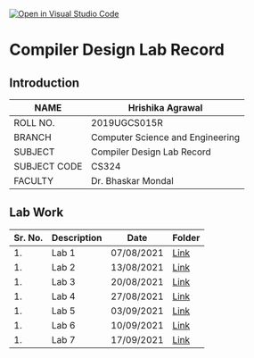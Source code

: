 [![Open in Visual Studio Code](https://classroom.github.com/assets/open-in-vscode-f059dc9a6f8d3a56e377f745f24479a46679e63a5d9fe6f495e02850cd0d8118.svg)](https://classroom.github.com/online_ide?assignment_repo_id=5517627&assignment_repo_type=AssignmentRepo)
# Compiler Design Lab Record

## Introduction
| NAME | Hrishika Agrawal |
|------|------------------|
| ROLL NO. | 2019UGCS015R |
| BRANCH | Computer Science and Engineering |
| SUBJECT | Compiler Design Lab Record |
| SUBJECT CODE | CS324 |
| FACULTY | Dr. Bhaskar Mondal |

## Lab Work
|Sr. No.| Description | Date | Folder |
|-------|-------------|------|--------|
|1.     | Lab 1      | 07/08/2021 | [Link](https://github.com/Dr-B-Mondal-s-class/compiler-design-laboratory-1-HrishikaAgrawal/tree/main/Lab%201) |
|1.     | Lab 2      | 13/08/2021 | [Link](https://github.com/Dr-B-Mondal-s-class/compiler-design-laboratory-1-HrishikaAgrawal/tree/main/Lab%202) |
|1.     | Lab 3     | 20/08/2021 | [Link](https://github.com/Dr-B-Mondal-s-class/compiler-design-laboratory-1-HrishikaAgrawal/tree/main/Lab%203) |
|1.     | Lab 4     | 27/08/2021 |[Link](https://github.com/Dr-B-Mondal-s-class/compiler-design-laboratory-1-HrishikaAgrawal/tree/main/Lab%204) |
|1.     | Lab 5      | 03/09/2021 |[Link](https://github.com/Dr-B-Mondal-s-class/compiler-design-laboratory-1-HrishikaAgrawal/tree/main/Lab%205) |
|1.     | Lab 6     | 10/09/2021 |[Link](https://github.com/Dr-B-Mondal-s-class/compiler-design-laboratory-1-HrishikaAgrawal/tree/main/Lab%206) |
|1.     | Lab 7     | 17/09/2021 |[Link](https://github.com/Dr-B-Mondal-s-class/compiler-design-laboratory-1-HrishikaAgrawal/tree/main/Lab%207) |
